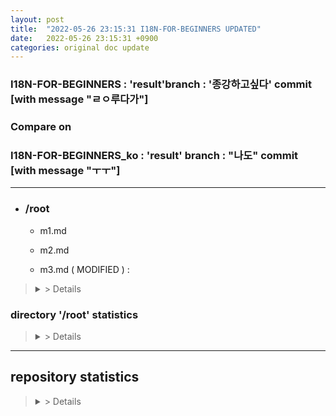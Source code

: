 ```yaml
---
layout: post
title:  "2022-05-26 23:15:31 I18N-FOR-BEGINNERS UPDATED"
date:   2022-05-26 23:15:31 +0900
categories: original doc update
---
```


### I18N-FOR-BEGINNERS : 'result'branch : '종강하고싶다' commit [with message "ㄹㅇ루다가"]
### Compare on 
### I18N-FOR-BEGINNERS_ko : 'result' branch : "나도" commit [with message "ㅜㅜ"]
---
* ### /root

  - m1.md 

  - m2.md 

  - m3.md ( MODIFIED ) : 
><details> <summary> > Details </summary> <div markdown="1">
>
><span style="color:#808080">| line 12 - </span>
>  
><span style="color:#008000">| line 12 This sentence added </span>
>  
>
>| line 15 Thie sentence will be modified
>  
>| line 15 Hello world!
>  
>  
>##### With file 'm3.md'
>  
>  
>30 words added. 12 words deleted. Total 3000 word.
>  
>m3.md in 'I18N-FOR-BEGINNERS_ko' repo ( had been updated on 2022-05-20 ) has 2900 word.
>  
>Approximately 100 words need to be translated.
>  
>##### Translation rate 96.5% ( 2900 / 3000 words )
>
></div>
></details>

### directory '/root' statistics
><details> <summary> > Details 
></summary> <div markdown="1"
>
>### With directory '/root'
>  
>  
>300 words added. 12 words deleted. Total 6000 word.
>  
>/root in 'I18N-FOR-BEGINNERS_ko' repo ( had been updated on 2022-05-20 ) has 5900 word.
>  
>Approximately 100 words need to be translated.
>  
>##### Translation rate 98.5% ( 5900 / 6000 words )
></div>
></details>

---
## repository statistics
><details> <summary> > Details 
></summary> <div markdown="1"
>
>### With repo 'I18N-FOR-BEGINNERS'
>  
>  
>3000 words added. 1200 words deleted. Total 60000 word.
>  
>/root in 'I18N-FOR-BEGINNERS_ko' repo ( had been updated on 2022-05-20 ) has 59000 word.
>  
>Approximately 1000 words need to be translated.
>  
>##### Translation rate 98.5% ( 59000 / 60000 words )
></div>
></details>
